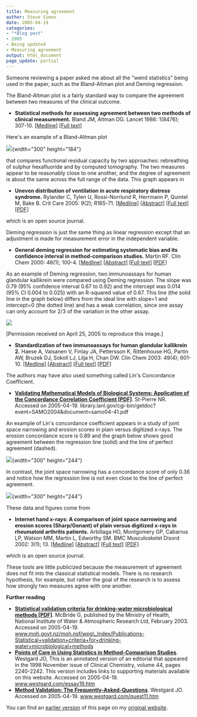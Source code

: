 ```yaml
---
title: Measuring agreement
author: Steve Simon
date: 2005-04-19
categories:
- "*Blog post"
- 2005
- Being updated
- Measuring agreement
output: html_document
page_update: partial
---
```

Someone reviewing a paper asked me about all the "weird statistics"
being used in the paper, such as the Bland-Altman plot and Deming
regression.

The Bland-Altman plot is a fairly standard way to compare the agreement
between two measures of the clinical outcome.

- **Statistical methods for assessing agreement between two methods of
clinical measurement.** Bland JM, Altman DG. Lancet 1986: 1(8476);
307-10.
[\[Medline\]](http://www.ncbi.nlm.nih.gov/entrez/query.fcgi?cmd=Retrieve&db=PubMed&list_uids=2868172&dopt=Abstract)
[\[Full text\]](http://www-users.york.ac.uk/~mb55/meas/ba.htm)

Here's an example of a Bland-Altman plot

![](../weblog/05images/weblog1.gif){width="300" height="184"}

that compares functional residual capacity by two approaches:
rebreathing of sulphur hexafluoride and by computed tomography. The two
measures appear to be reasonably close to one another, and the degree of
agreement is about the same across the full range of the data. This
graph appears in

- **Uneven distribution of ventilation in acute respiratory distress
syndrome.** Rylander C, Tylen U, Rossi-Norrlund R, Herrmann P,
Quintel M, Bake B. Crit Care 2005: 9(2); R165-71.
[\[Medline\]](http://www.ncbi.nlm.nih.gov/entrez/query.fcgi?cmd=Retrieve&db=PubMed&list_uids=15774050&dopt=Abstract)
[\[Abstract\]](http://ccforum.com/content/9/2/r165/abstract) [\[Full
text\]](http://ccforum.com/content/9/2/R165)
[\[PDF\]](http://ccforum.com/content/pdf/cc3058.pdf)

which is an open source journal.

Deming regression is just the same thing as linear regression except
that an adjustment is made for measurement error in the independent
variable.

- **General deming regression for estimating systematic bias and its
confidence interval in method-comparison studies.** Martin RF. Clin
Chem 2000: 46(1); 100-4.
[\[Medline\]](http://www.ncbi.nlm.nih.gov/entrez/query.fcgi?cmd=Retrieve&db=PubMed&list_uids=10620577&dopt=Abstract)
[\[Abstract\]](http://www.clinchem.org/cgi/content/abstract/46/1/100)
[\[Full text\]](http://www.clinchem.org/cgi/content/full/46/1/100)
[\[PDF\]](http://www.clinchem.org/cgi/reprint/46/1/100.pdf)

As an example of Deming regression, two immunoassays for human glandular
kallikrein were compared using Deming regression. The slope was 0.79
(95% confidence interval 0.67 to 0.92) and the intercept was 0.014 (95%
CI 0.004 to 0.025) with an R-squared value of 0.67. This line (the solid
line in the graph below) differs from the ideal line with slope=1 and
intercept=0 (the dotted line) and has a weak correlation, since one
assay can only account for 2/3 of the variation in the other assay.

![](../weblog/05images/weblog2.gif)

\[Permission received on April 25, 2005 to reproduce this image.\]

- **Standardization of two immunoassays for human glandular
kallikrein 2.** Haese A, Vaisanen V, Finlay JA, Pettersson K,
Rittenhouse HG, Partin AW, Bruzek DJ, Sokoll LJ, Lilja H, Chan DW.
Clin Chem 2003: 49(4); 601-10.
[\[Medline\]](http://www.ncbi.nlm.nih.gov/entrez/query.fcgi?cmd=Retrieve&db=PubMed&list_uids=12651813&dopt=Abstract)
[\[Abstract\]](http://www.clinchem.org/cgi/content/abstract/49/4/601)
[\[Full text\]](http://www.clinchem.org/cgi/content/full/49/4/601)
[\[PDF\]](http://www.clinchem.org/cgi/reprint/49/4/601.pdf)

The authors may have also used something called Lin's Concordance
Coefficient.

- **[Validating Mathematical Models of Biological Systems: Application
of the Concordance Correlation Coefficient
\[PDF\]](http://library.lanl.gov/cgi-bin/getdoc?event=SAMO2004&document=samo04-41.pdf%20)**.
St-Pierre NR. Accessed on 2005-04-19.
library.lanl.gov/cgi-bin/getdoc?event=SAMO2004&document=samo04-41.pdf

An example of Lin's concordance coefficient appears in a study of joint
space narrowing and erosion scores in plain versus digitized x-rays. The
erosion concordance score is 0.89 and the graph below shows good
agreement between the regression line (solid) and the line of perfect
agreement (dashed).

![](../weblog/06images/weblog3.gif){width="300" height="244"}

In contrast, the joint space narrowing has a concordance score of only
0.36 and notice how the regression line is not even close to the line of
perfect agreement.

![](../weblog/05images/weblog4.gif){width="300" height="244"}

These data and figures come from

- **Internet hand x-rays: A comparison of joint space narrowing and
erosion scores (Sharp/Genant) of plain versus digitized x-rays in
rheumatoid arthritis patients.** Arbillaga HO, Montgomery GP,
Cabarrus LP, Watson MM, Martin L, Edworthy SM. BMC Musculoskelet
Disord 2002: 3(1); 13.
[\[Medline\]](http://www.ncbi.nlm.nih.gov/entrez/query.fcgi?cmd=Retrieve&db=PubMed&list_uids=11980582&dopt=Abstract)
[\[Abstract\]](http://www.biomedcentral.com/1471-2474/3/13/abstract)
[\[Full text\]](http://www.biomedcentral.com/1471-2474/3/13)
[\[PDF\]](http://www.biomedcentral.com/content/pdf/1471-2474-3-13.pdf)

which is an open source journal.

These tools are little publicized because the measurement of agreement
does not fit into the classical statistical models. There is no research
hypothesis, for example, but rather the goal of the research is to
assess how strongly two measures agree with one another.

**Further reading**

- **[Statistical validation criteria for drinking-water
microbiological methods
\[PDF\]](http://www.moh.govt.nz/moh.nsf/wpg_Index/Publications-Statistical+validation+criteria+for+drinking-water+microbiological+methods%20)**.
McBride G, published by the Ministry of Health, National Institute
of Water & Atmospheric Research Ltd, February 2003. Accessed on
2005-04-19.
www.moh.govt.nz/moh.nsf/wpg\_Index/Publications-Statistical+validation+criteria+for+drinking-water+microbiological+methods
- **[Points of Care in Using Statistics in Method-Comparison
Studies](http://www.westgard.com/essay19.htm%20)**. Westgard JO,
This is an annotated version of an editorial that appeared in the
1998 November issue of Clinical Chemistry, volume 44, pages
2240-2242. This version includes links to supporting materials
available on this website. Accessed on 2005-04-19.
www.westgard.com/essay19.htm
- **[Method Validation: The
Frequently-Asked-Questions](http://www.westgard.com/quest11.htm%20)**.
Westgard JO. Accessed on 2005-04-19. www.westgard.com/quest11.htm

You can find an [earlier version][sim1] of this page on my [original website][sim2].


[sim1]: http://www.pmean.com/05/MeasuringAgreement.html
[sim2]: http://www.pmean.com/original_site.html

